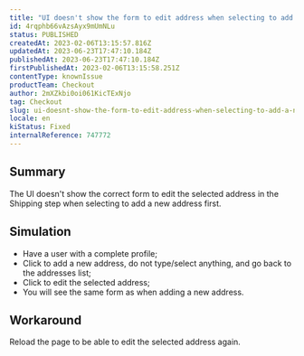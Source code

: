 ```yaml
---
title: "UI doesn't show the form to edit address when selecting to add a new address first"
id: 4rqphb66vAzsAyx9mUmNLu
status: PUBLISHED
createdAt: 2023-02-06T13:15:57.816Z
updatedAt: 2023-06-23T17:47:10.184Z
publishedAt: 2023-06-23T17:47:10.184Z
firstPublishedAt: 2023-02-06T13:15:58.251Z
contentType: knownIssue
productTeam: Checkout
author: 2mXZkbi0oi061KicTExNjo
tag: Checkout
slug: ui-doesnt-show-the-form-to-edit-address-when-selecting-to-add-a-new-address-first
locale: en
kiStatus: Fixed
internalReference: 747772
---
```


## Summary


The UI doesn't show the correct form to edit the selected address in the Shipping step when selecting to add a new address first.


##

## Simulation



- Have a user with a complete profile;
- Click to add a new address, do not type/select anything, and go back to the addresses list;
- Click to edit the selected address;
- You will see the same form as when adding a new address.


##

## Workaround


Reload the page to be able to edit the selected address again.




